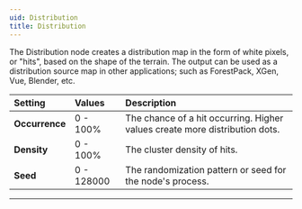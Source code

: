 ```yaml
---
uid: Distribution
title: Distribution
---
```


The Distribution node creates a distribution map in the form of white pixels, or "hits", based on the shape of the terrain. The output can be used as a distribution source map in other applications; such as ForestPack, XGen, Vue, Blender, etc.

| Setting       | Values      | Description                                                                 |
| :------------ | :---------- | :-------------------------------------------------------------------------- |
| **Occurrence** | 0 - 100% | The chance of a hit occurring. Higher values create more distribution dots. |
| **Density**   | 0 - 100% | The cluster density of hits.                                                |
| **Seed**      | 0 - 128000  | The randomization pattern or seed for the node's process.                   |



***

<!--examples-->